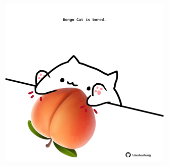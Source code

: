 <!-- built at 06/02/2023, 23:00:58 UTC -->
<p align="center">
  <img width="500" height="500" src="./ReadmeImage.svg">
</p>
